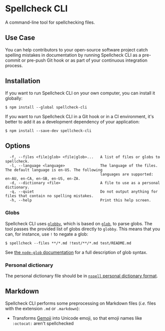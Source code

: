# Spellcheck CLI

A command-line tool for spellchecking files.

## Use Case

You can help contributors to your open-source software project catch spelling mistakes in documentation by running Spellcheck CLI as a pre-commit or pre-push Git hook or as part of your continuous integration process.

## Installation

If you want to run Spellcheck CLI on your own computer, you can install it globally:

```
$ npm install --global spellcheck-cli
```

If you want to run Spellcheck CLI in a Git hook or in a CI environment, it's better to add it as a development dependency of your application:

```
$ npm install --save-dev spellcheck-cli
```

## Options

```
  -f, --files <file|glob> <file|glob>...   A list of files or globs to spellcheck.
  -l, --language <language>                The language of the files. The default language is en-US. The following
                                           languages are supported: en-AU, en-CA, en-GB, en-US, en-ZA.
  -d, --dictionary <file>                  A file to use as a personal dictionary.
  -q, --quiet                              Do not output anything for files that contain no spelling mistakes.
  -h, --help                               Print this help screen.
```

### Globs

Spellcheck CLI uses [`globby`](https://github.com/sindresorhus/globby), which is based on [`glob`](https://github.com/isaacs/node-glob), to parse globs. The tool passes the provided list of globs directly to `globby`. This means that you can, for instance, use `!` to negate a glob:

```
$ spellcheck --files **/*.md !test/**/*.md test/README.md
```

See [the `node-glob` documentation](https://github.com/isaacs/node-glob#glob-primer) for a full description of glob syntax.

### Personal dictionary

The personal dictionary file should be in [`nspell` personal dictionary format](https://github.com/wooorm/nspell#personal-dictionary-documents).

## Markdown

Spellcheck CLI performs some preprocessing on Markdown files (_i.e._ files with the extension `.md` or `.markdown`):

- Transforms [Gemoji](https://github.com/wooorm/gemoji) into Unicode emoji, so that emoji names like `:octocat:` aren't spellchecked
